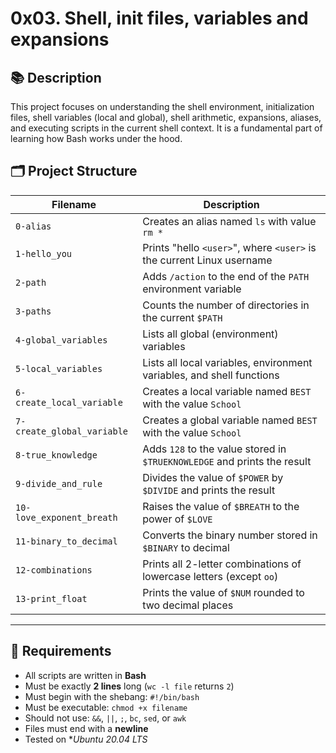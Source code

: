 # 0x03. Shell, init files, variables and expansions

## 📚 Description

This project focuses on understanding the shell environment, initialization files, shell variables (local and global), shell arithmetic, expansions, aliases, and executing scripts in the current shell context. It is a fundamental part of learning how Bash works under the hood.

## 🗂️ Project Structure

| Filename | Description |
|----------|-------------|
| `0-alias` | Creates an alias named `ls` with value `rm *` |
| `1-hello_you` | Prints "hello `<user>`", where `<user>` is the current Linux username |
| `2-path` | Adds `/action` to the end of the `PATH` environment variable |
| `3-paths` | Counts the number of directories in the current `$PATH` |
| `4-global_variables` | Lists all global (environment) variables |
| `5-local_variables` | Lists all local variables, environment variables, and shell functions |
| `6-create_local_variable` | Creates a local variable named `BEST` with the value `School` |
| `7-create_global_variable` | Creates a global variable named `BEST` with the value `School` |
| `8-true_knowledge` | Adds `128` to the value stored in `$TRUEKNOWLEDGE` and prints the result |
| `9-divide_and_rule` | Divides the value of `$POWER` by `$DIVIDE` and prints the result |
| `10-love_exponent_breath` | Raises the value of `$BREATH` to the power of `$LOVE` |
| `11-binary_to_decimal` | Converts the binary number stored in `$BINARY` to decimal |
| `12-combinations` | Prints all 2-letter combinations of lowercase letters (except `oo`) |
| `13-print_float` | Prints the value of `$NUM` rounded to two decimal places |

---

## 🧪 Requirements

- All scripts are written in **Bash**
- Must be exactly **2 lines** long (`wc -l file` returns `2`)
- Must begin with the shebang: `#!/bin/bash`
- Must be executable: `chmod +x filename`
- Should not use: `&&`, `||`, `;`, `bc`, `sed`, or `awk`
- Files must end with a **newline**
- Tested on **Ubuntu 20.04 LTS*

